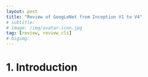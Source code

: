 ```yaml
---
layout: post
title: "Review of GoogLeNet from Inception V1 to V4"
# subtitle: 
# image: /img/avatar-icon.jpg
tag: [review, review_cls]
# bigimg:
---
```


# 1. Introduction


